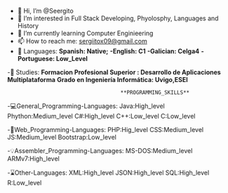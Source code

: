 - 👋 Hi, I’m @Seergito
- 👀 I’m interested in Full Stack Developing, Phyolosphy, Languages and History
- 🌱 I’m currently learning Computer Enginieering
- 📫 How to reach me: sergiitox09@gmail.com
- 🚩 Languages: **Spanish: Native;**
                 **-English: C1**
                 **-Galician: Celga4**
                 **-Portuguese: Low_Level**

-📓 Studies: **Formacion Profesional Superior : Desarrollo de Aplicaciones Multiplataforma**
                **Grado en Ingeniería Informática: Uvigo,ESEI**
  
                                        **PROGRAMMING_SKILLS**
  
  -💻General_Programming-Languages: Java:High_level
                                  Phython:Medium_level
                                  C#:High_level
                                  C++:Low_level
                                  C:Low_level

  -🎨Web_Programming-Languages: PHP:Hig_level
                                      CSS:Medium_level
                                      JS:Medium_level
                                      Bootstrap:Low_level

  -💡Assembler_Programming-Languages: MS-DOS:Medium_level
                                      ARMv7:High_level

   -⌛Other-Languages: XML:High_level
                    JSON:High_level
                    SQL:High_level
                    R:Low_level

